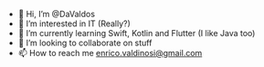 - 👋 Hi, I’m @DaValdos
- 👀 I’m interested in IT (Really?)
- 🌱 I’m currently learning Swift, Kotlin and Flutter (I like Java too)
- 💞️ I’m looking to collaborate on stuff
- 📫 How to reach me enrico.valdinosi@gmail.com

<!---
DaValdos/DaValdos is a ✨ special ✨ repository because its `README.md` (this file) appears on your GitHub profile.
You can click the Preview link to take a look at your changes.
--->
